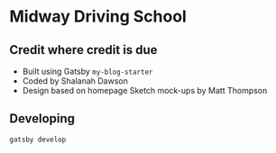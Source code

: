 # Midway Driving School

## Credit where credit is due
- Built using Gatsby `my-blog-starter`
- Coded by Shalanah Dawson
- Design based on homepage Sketch mock-ups by Matt Thompson

## Developing
`gatsby develop`
